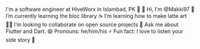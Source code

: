 

I'm a software engineer at HiveWorx in Islambad, PK 🌆
👋 Hi, I’m @Makki97
🔭 I’m currently learning  the bloc library
☕ I’m learning how to make latte art
🧑‍💻 I’m looking to collaborate on open source projects
💬 Ask me about Flutter and Dart.
😄 Pronouns: he/him/his
⚡ Fun fact: I love to listen your side story 🐰


<!---
Makki97/Makki97 is a ✨ special ✨ repository because its `README.md` (this file) appears on your GitHub profile.
You can click the Preview link to take a look at your changes.
--->
